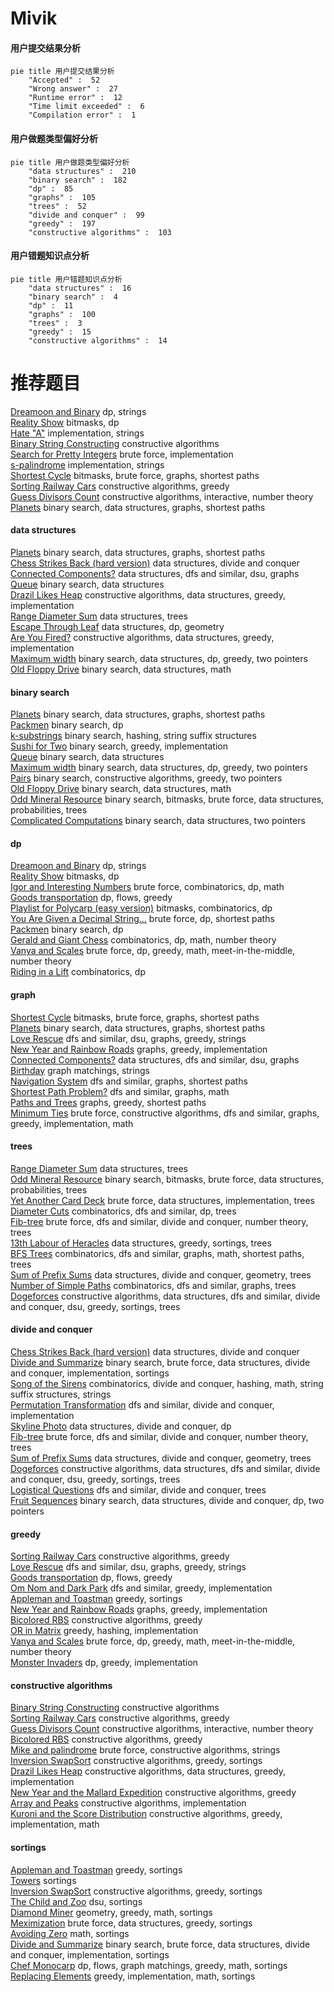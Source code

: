 # Mivik
<!-- tabs:start -->
#### **用户提交结果分析**

```mermaid
pie title 用户提交结果分析
    "Accepted" :  52
    "Wrong answer" :  27
    "Runtime error" :  12
    "Time limit exceeded" :  6
    "Compilation error" :  1
```
#### **用户做题类型偏好分析**

```mermaid
pie title 用户做题类型偏好分析
    "data structures" :  210
    "binary search" :  182
    "dp" :  85
    "graphs" :  105
    "trees" :  52
    "divide and conquer" :  99
    "greedy" :  197
    "constructive algorithms" :  103
```
#### **用户错题知识点分析**

```mermaid
pie title 用户错题知识点分析
    "data structures" :  16
    "binary search" :  4
    "dp" :  11
    "graphs" :  100
    "trees" :  3
    "greedy" :  15
    "constructive algorithms" :  14
```
<!-- tabs:end -->
# 推荐题目
[Dreamoon and Binary](http://codeforces.com/problemset/problem/477/D)		dp,
                        strings		  
[Reality Show](http://codeforces.com/problemset/problem/1322/D)		bitmasks,
                        dp		  
[Hate "A"](http://codeforces.com/problemset/problem/1146/B)		implementation,
                        strings		  
[Binary String Constructing](http://codeforces.com/problemset/problem/1003/B)		constructive algorithms		  
[Search for Pretty Integers](http://codeforces.com/problemset/problem/870/A)		brute force,
                        implementation		  
[s-palindrome](http://codeforces.com/problemset/problem/691/B)		implementation,
                        strings		  
[Shortest Cycle](https://codeforces.com/contest/1206/problem/D)		bitmasks,
                        brute force,
                        graphs,
                        shortest paths		  
[Sorting Railway Cars](https://codeforces.com/contest/606/problem/C)		constructive algorithms,
                        greedy		  
[Guess Divisors Count](http://codeforces.com/problemset/problem/1355/F)		constructive algorithms,
                        interactive,
                        number theory		  
[Planets](http://codeforces.com/problemset/problem/229/B)		binary search,
                        data structures,
                        graphs,
                        shortest paths		  
<!-- tabs:start -->
#### **data structures**
[Planets](http://codeforces.com/problemset/problem/229/B)		binary search,
                        data structures,
                        graphs,
                        shortest paths		  
[Chess Strikes Back (hard version)](http://codeforces.com/problemset/problem/1379/F2)		data structures,
                        divide and conquer		  
[Connected Components?](http://codeforces.com/problemset/problem/920/E)		data structures,
                        dfs and similar,
                        dsu,
                        graphs		  
[Queue](http://codeforces.com/problemset/problem/91/B)		binary search,
                        data structures		  
[Drazil Likes Heap](http://codeforces.com/problemset/problem/1329/C)		constructive algorithms,
                        data structures,
                        greedy,
                        implementation		  
[Range Diameter Sum](http://codeforces.com/problemset/problem/1458/F)		data structures,
                        trees		  
[Escape Through Leaf](http://codeforces.com/problemset/problem/932/F)		data structures,
                        dp,
                        geometry		  
[Are You Fired?](http://codeforces.com/problemset/problem/1358/E)		constructive algorithms,
                        data structures,
                        greedy,
                        implementation		  
[Maximum width](http://codeforces.com/problemset/problem/1492/C)		binary search,
                        data structures,
                        dp,
                        greedy,
                        two pointers		  
[Old Floppy Drive](http://codeforces.com/problemset/problem/1490/G)		binary search,
                        data structures,
                        math		  
#### **binary search**
[Planets](http://codeforces.com/problemset/problem/229/B)		binary search,
                        data structures,
                        graphs,
                        shortest paths		  
[Packmen](http://codeforces.com/problemset/problem/847/E)		binary search,
                        dp		  
[k-substrings](http://codeforces.com/problemset/problem/961/F)		binary search,
                        hashing,
                        string suffix structures		  
[Sushi for Two](http://codeforces.com/problemset/problem/1138/A)		binary search,
                        greedy,
                        implementation		  
[Queue](http://codeforces.com/problemset/problem/91/B)		binary search,
                        data structures		  
[Maximum width](http://codeforces.com/problemset/problem/1492/C)		binary search,
                        data structures,
                        dp,
                        greedy,
                        two pointers		  
[Pairs](http://codeforces.com/problemset/problem/1463/D)		binary search,
                        constructive algorithms,
                        greedy,
                        two pointers		  
[Old Floppy Drive](http://codeforces.com/problemset/problem/1490/G)		binary search,
                        data structures,
                        math		  
[Odd Mineral Resource](http://codeforces.com/problemset/problem/1479/D)		binary search,
                        bitmasks,
                        brute force,
                        data structures,
                        probabilities,
                        trees		  
[Complicated Computations](http://codeforces.com/problemset/problem/1436/E)		binary search,
                        data structures,
                        two pointers		  
#### **dp**
[Dreamoon and Binary](http://codeforces.com/problemset/problem/477/D)		dp,
                        strings		  
[Reality Show](http://codeforces.com/problemset/problem/1322/D)		bitmasks,
                        dp		  
[Igor and Interesting Numbers](http://codeforces.com/problemset/problem/747/F)		brute force,
                        combinatorics,
                        dp,
                        math		  
[Goods transportation](http://codeforces.com/problemset/problem/724/E)		dp,
                        flows,
                        greedy		  
[Playlist for Polycarp (easy version)](http://codeforces.com/problemset/problem/1185/G1)		bitmasks,
                        combinatorics,
                        dp		  
[You Are Given a Decimal String...](http://codeforces.com/problemset/problem/1202/B)		brute force,
                        dp,
                        shortest paths		  
[Packmen](http://codeforces.com/problemset/problem/847/E)		binary search,
                        dp		  
[Gerald and Giant Chess](https://codeforces.com/contest/560/problem/E)		combinatorics,
                        dp,
                        math,
                        number theory		  
[Vanya and Scales](http://codeforces.com/problemset/problem/552/C)		brute force,
                        dp,
                        greedy,
                        math,
                        meet-in-the-middle,
                        number theory		  
[Riding in a Lift](https://codeforces.com/contest/480/problem/C)		combinatorics,
                        dp		  
#### **graph**
[Shortest Cycle](https://codeforces.com/contest/1206/problem/D)		bitmasks,
                        brute force,
                        graphs,
                        shortest paths		  
[Planets](http://codeforces.com/problemset/problem/229/B)		binary search,
                        data structures,
                        graphs,
                        shortest paths		  
[Love Rescue](http://codeforces.com/problemset/problem/939/D)		dfs and similar,
                        dsu,
                        graphs,
                        greedy,
                        strings		  
[New Year and Rainbow Roads](http://codeforces.com/problemset/problem/908/F)		graphs,
                        greedy,
                        implementation		  
[Connected Components?](http://codeforces.com/problemset/problem/920/E)		data structures,
                        dfs and similar,
                        dsu,
                        graphs		  
[Birthday](http://codeforces.com/problemset/problem/590/E)		graph matchings,
                        strings		  
[Navigation System](http://codeforces.com/problemset/problem/1320/B)		dfs and similar,
                        graphs,
                        shortest paths		  
[Shortest Path Problem?](http://codeforces.com/problemset/problem/845/G)		dfs and similar,
                        graphs,
                        math		  
[Paths and Trees](http://codeforces.com/problemset/problem/545/E)		graphs,
                        greedy,
                        shortest paths		  
[Minimum Ties](http://codeforces.com/problemset/problem/1487/C)		brute force,
                        constructive algorithms,
                        dfs and similar,
                        graphs,
                        greedy,
                        implementation,
                        math		  
#### **trees**
[Range Diameter Sum](http://codeforces.com/problemset/problem/1458/F)		data structures,
                        trees		  
[Odd Mineral Resource](http://codeforces.com/problemset/problem/1479/D)		binary search,
                        bitmasks,
                        brute force,
                        data structures,
                        probabilities,
                        trees		  
[Yet Another Card Deck](http://codeforces.com/problemset/problem/1511/C)		brute force,
                        data structures,
                        implementation,
                        trees		  
[Diameter Cuts](http://codeforces.com/problemset/problem/1499/F)		combinatorics,
                        dfs and similar,
                        dp,
                        trees		  
[Fib-tree](http://codeforces.com/problemset/problem/1491/E)		brute force,
                        dfs and similar,
                        divide and conquer,
                        number theory,
                        trees		  
[13th Labour of Heracles](http://codeforces.com/problemset/problem/1466/D)		data structures,
                        greedy,
                        sortings,
                        trees		  
[BFS Trees](http://codeforces.com/problemset/problem/1495/D)		combinatorics,
                        dfs and similar,
                        graphs,
                        math,
                        shortest paths,
                        trees		  
[Sum of Prefix Sums](http://codeforces.com/problemset/problem/1303/G)		data structures,
                        divide and conquer,
                        geometry,
                        trees		  
[Number of Simple Paths](http://codeforces.com/problemset/problem/1454/E)		combinatorics,
                        dfs and similar,
                        graphs,
                        trees		  
[Dogeforces](http://codeforces.com/problemset/problem/1494/D)		constructive algorithms,
                        data structures,
                        dfs and similar,
                        divide and conquer,
                        dsu,
                        greedy,
                        sortings,
                        trees		  
#### **divide and conquer**
[Chess Strikes Back (hard version)](http://codeforces.com/problemset/problem/1379/F2)		data structures,
                        divide and conquer		  
[Divide and Summarize](http://codeforces.com/problemset/problem/1461/D)		binary search,
                        brute force,
                        data structures,
                        divide and conquer,
                        implementation,
                        sortings		  
[Song of the Sirens](http://codeforces.com/problemset/problem/1466/G)		combinatorics,
                        divide and conquer,
                        hashing,
                        math,
                        string suffix structures,
                        strings		  
[Permutation Transformation](http://codeforces.com/problemset/problem/1490/D)		dfs and similar,
                        divide and conquer,
                        implementation		  
[Skyline Photo](https://codeforces.com/contest/1483/problem/C)		data structures,
                        divide and conquer,
                        dp		  
[Fib-tree](http://codeforces.com/problemset/problem/1491/E)		brute force,
                        dfs and similar,
                        divide and conquer,
                        number theory,
                        trees		  
[Sum of Prefix Sums](http://codeforces.com/problemset/problem/1303/G)		data structures,
                        divide and conquer,
                        geometry,
                        trees		  
[Dogeforces](http://codeforces.com/problemset/problem/1494/D)		constructive algorithms,
                        data structures,
                        dfs and similar,
                        divide and conquer,
                        dsu,
                        greedy,
                        sortings,
                        trees		  
[Logistical Questions](http://codeforces.com/problemset/problem/566/C)		dfs and similar,
                        divide and conquer,
                        trees		  
[Fruit Sequences](http://codeforces.com/problemset/problem/1428/F)		binary search,
                        data structures,
                        divide and conquer,
                        dp,
                        two pointers		  
#### **greedy**
[Sorting Railway Cars](https://codeforces.com/contest/606/problem/C)		constructive algorithms,
                        greedy		  
[Love Rescue](http://codeforces.com/problemset/problem/939/D)		dfs and similar,
                        dsu,
                        graphs,
                        greedy,
                        strings		  
[Goods transportation](http://codeforces.com/problemset/problem/724/E)		dp,
                        flows,
                        greedy		  
[Om Nom and Dark Park](http://codeforces.com/problemset/problem/526/B)		dfs and similar,
                        greedy,
                        implementation		  
[Appleman and Toastman](http://codeforces.com/problemset/problem/461/A)		greedy,
                        sortings		  
[New Year and Rainbow Roads](http://codeforces.com/problemset/problem/908/F)		graphs,
                        greedy,
                        implementation		  
[Bicolored RBS](http://codeforces.com/problemset/problem/1167/D)		constructive algorithms,
                        greedy		  
[OR in Matrix](http://codeforces.com/problemset/problem/486/B)		greedy,
                        hashing,
                        implementation		  
[Vanya and Scales](http://codeforces.com/problemset/problem/552/C)		brute force,
                        dp,
                        greedy,
                        math,
                        meet-in-the-middle,
                        number theory		  
[Monster Invaders](https://codeforces.com/contest/1397/problem/E)		dp,
                        greedy,
                        implementation		  
#### **constructive algorithms**
[Binary String Constructing](http://codeforces.com/problemset/problem/1003/B)		constructive algorithms		  
[Sorting Railway Cars](https://codeforces.com/contest/606/problem/C)		constructive algorithms,
                        greedy		  
[Guess Divisors Count](http://codeforces.com/problemset/problem/1355/F)		constructive algorithms,
                        interactive,
                        number theory		  
[Bicolored RBS](http://codeforces.com/problemset/problem/1167/D)		constructive algorithms,
                        greedy		  
[Mike and palindrome](http://codeforces.com/problemset/problem/798/A)		brute force,
                        constructive algorithms,
                        strings		  
[Inversion SwapSort](http://codeforces.com/problemset/problem/1375/E)		constructive algorithms,
                        greedy,
                        sortings		  
[Drazil Likes Heap](http://codeforces.com/problemset/problem/1329/C)		constructive algorithms,
                        data structures,
                        greedy,
                        implementation		  
[New Year and the Mallard Expedition](http://codeforces.com/problemset/problem/1091/F)		constructive algorithms,
                        greedy		  
[Array and Peaks](http://codeforces.com/problemset/problem/1513/A)		constructive algorithms,
                        implementation		  
[Kuroni and the Score Distribution](http://codeforces.com/problemset/problem/1305/E)		constructive algorithms,
                        greedy,
                        implementation,
                        math		  
#### **sortings**
[Appleman and Toastman](http://codeforces.com/problemset/problem/461/A)		greedy,
                        sortings		  
[Towers](http://codeforces.com/problemset/problem/37/A)		sortings		  
[Inversion SwapSort](http://codeforces.com/problemset/problem/1375/E)		constructive algorithms,
                        greedy,
                        sortings		  
[The Child and Zoo](http://codeforces.com/problemset/problem/437/D)		dsu,
                        sortings		  
[Diamond Miner](https://codeforces.com/contest/1496/problem/C)		geometry,
                        greedy,
                        math,
                        sortings		  
[Meximization](http://codeforces.com/problemset/problem/1497/A)		brute force,
                        data structures,
                        greedy,
                        sortings		  
[Avoiding Zero](http://codeforces.com/problemset/problem/1427/A)		math,
                        sortings		  
[Divide and Summarize](http://codeforces.com/problemset/problem/1461/D)		binary search,
                        brute force,
                        data structures,
                        divide and conquer,
                        implementation,
                        sortings		  
[Chef Monocarp](http://codeforces.com/problemset/problem/1437/C)		dp,
                        flows,
                        graph matchings,
                        greedy,
                        math,
                        sortings		  
[Replacing Elements](http://codeforces.com/problemset/problem/1473/A)		greedy,
                        implementation,
                        math,
                        sortings		  
<!-- tabs:end -->
